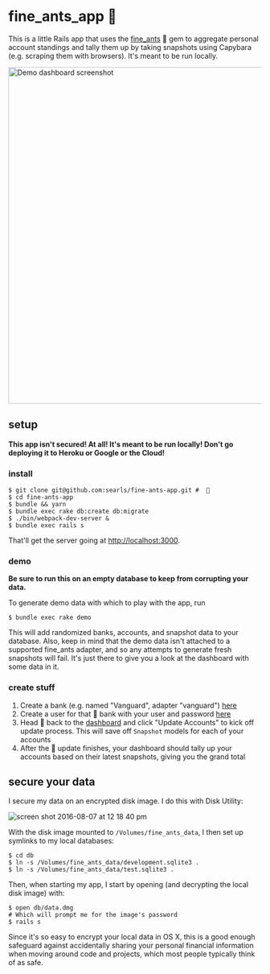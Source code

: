 # fine_ants_app 🐜

This is a little Rails app that uses the
[fine_ants](https://github.com/searls/fine_ants)  🐜 gem to aggregate personal account standings and tally them up by taking snapshots using Capybara (e.g. scraping them with browsers). It's meant to be run locally.

<img width="669" alt="Demo dashboard screenshot" src="https://user-images.githubusercontent.com/79303/29250362-4e710d24-800f-11e7-98bc-bd0ea27135c7.png" />

## setup

**This app isn't secured! At all! It's meant to be run locally! Don't go
deploying it to Heroku or Google or the Cloud!**

### install

```
$ git clone git@github.com:searls/fine-ants-app.git #  🐜
$ cd fine-ants-app
$ bundle && yarn
$ bundle exec rake db:create db:migrate
$ ./bin/webpack-dev-server &
$ bundle exec rails s
```

That'll get the server going at [http://localhost:3000](http://localhost:3000).

### demo

**Be sure to run this on an empty database to keep from corrupting your data.**

To generate demo data with which to play with the app, run

```
$ bundle exec rake demo
```

This will add randomized banks, accounts, and snapshot data to your database.
Also, keep in mind that the demo data isn't attached to a supported fine_ants
adapter, and so any attempts to generate fresh snapshots will fail. It's just
there to give you a look at the dashboard with some data in it.

### create stuff

1. Create a bank (e.g. named "Vanguard", adapter "vanguard")
[here](http://localhost:3000/admin/banks/new)
2. Create a user for that 🐜 bank with your user and password
[here](http://localhost:3000/admin/users/new)
3. Head 🐜 back to the [dashboard](http://localhost:3000/) and click
"Update Accounts" to kick off update process. This will save off `Snapshot`
models for each of your accounts
4. After the 🐜 update finishes, your dashboard should tally up your accounts based
on their latest snapshots, giving you the grand total

## secure your data

I secure my data on an encrypted disk image. I do this with Disk Utility:

![screen shot 2016-08-07 at 12 18 40 pm](https://cloud.githubusercontent.com/assets/79303/17463676/1f8db934-5c99-11e6-99d1-18f3bffe7b82.png)

With the disk image mounted to `/Volumes/fine_ants_data`, I then set up symlinks
to my local databases:

```
$ cd db
$ ln -s /Volumes/fine_ants_data/development.sqlite3 .
$ ln -s /Volumes/fine_ants_data/test.sqlite3 .
```

Then, when starting my app, I start by opening (and decrypting the local disk
image) with:

```
$ open db/data.dmg
# Which will prompt me for the image's password
$ rails s
```

Since it's so easy to encrypt your local data in OS X, this is a good enough
safeguard against accidentally sharing your personal financial information when
moving around code and projects, which most people typically think of as safe.
